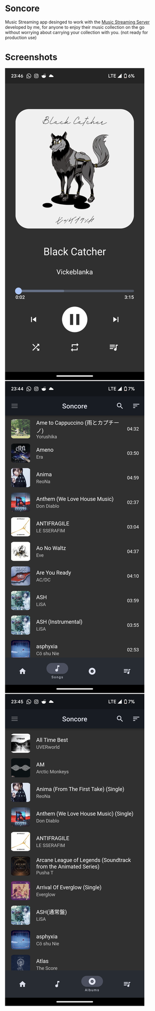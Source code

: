 # Soncore

Music Streaming app desinged to work with the [Music Streaming Server](https://github.com/F1ammetta/Music-streaming-server) developed by me, for anyone to enjoy their music collection on the go without worrying about carrying your collection with you. (not ready for production use)

# Screenshots

![ss1](imgs/Screenshot_20230316-234611.png)
![ss2](imgs/Screenshot_20230316-234456.png)
![ss3](imgs/Screenshot_20230316-234542.png)
